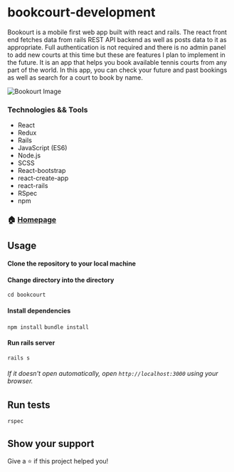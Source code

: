 # bookcourt-development
Bookourt is a mobile first web app built with react and rails. The react front end fetches data from rails REST API backend as well as posts data to it as appropriate. Full authentication is not required and there is no admin panel to add new courts at this time but these are features I plan to implement in the future. It is an app that helps you book available tennis courts from any part of the world. In this app, you can check your future and past bookings as well as search for a court to book by name. 

![Bookourt Image](https://serving.photos.photobox.com/78965802c7c1396e72cc469788226fdbe37865d0a442cb92c492021ca2df79fc499456a3.jpg)

### Technologies && Tools

- React
- Redux
- Rails
- JavaScript (ES6)
- Node.js
- SCSS
- React-bootstrap
- react-create-app
- react-rails
- RSpec
- npm

### 🏠 [Homepage](https://bookourt.herokuapp.com/)


## Usage
#### Clone the repository to your local machine

#### Change directory into the directory
`cd bookcourt`

#### Install dependencies
`npm install`
`bundle install`

#### Run rails server
`rails s`

###### If it doesn't open automatically, open `http://localhost:3000` using your browser.

## Run tests

```sh
rspec
```

## Show your support

Give a ⭐️ if this project helped you!
